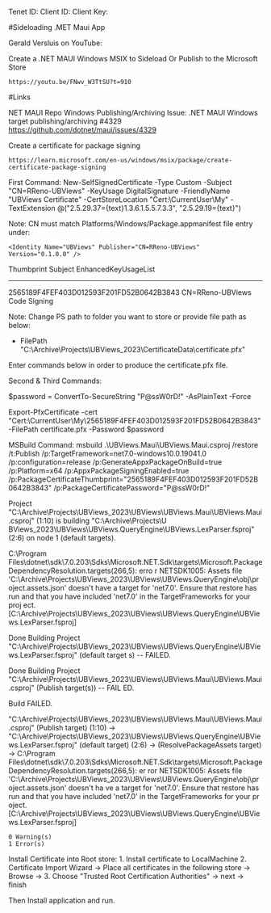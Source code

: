 Tenet ID:
Client ID:
Client Key:

#Sideloading .MET Maui App

Gerald Versluis on YouTube: 

Create a .NET MAUI Windows MSIX to Sideload Or Publish to the Microsoft Store

	https://youtu.be/FNwv_W3TtSU?t=910

#Links

NET MAUI Repo Windows Publishing/Archiving Issue: 
	.NET MAUI Windows target publishing/archiving #4329
	https://github.com/dotnet/maui/issues/4329

Create a certificate for package signing

	https://learn.microsoft.com/en-us/windows/msix/package/create-certificate-package-signing

First Command: 
New-SelfSignedCertificate -Type Custom -Subject "CN=RReno-UBViews" -KeyUsage DigitalSignature -FriendlyName "UBViews Certificate" -CertStoreLocation "Cert:\CurrentUser\My" -TextExtension @("2.5.29.37={text}1.3.6.1.5.5.7.3.3", "2.5.29.19={text}")

Note: CN must match Platforms/Windows/Package.appmanifest file entry under: 
	
	<Identity Name="UBViews" Publisher="CN=RReno-UBViews" Version="0.1.0.0" />

Thumbprint                                Subject              EnhancedKeyUsageList
----------                                -------              --------------------
2565189F4FEF403D012593F201FD52B0642B3843  CN=RReno-UBViews     Code Signing

Note: Change PS path to folder you want to store or provide file path as below:
- FilePath "C:\Archive\Projects\UBViews_2023\CertificateData\certificate.pfx"

Enter commands below in order to produce the certificate.pfx file.

Second & Third Commands:

$password = ConvertTo-SecureString "P@ssW0rD!" -AsPlainText -Force 

Export-PfxCertificate -cert "Cert:\CurrentUser\My\2565189F4FEF403D012593F201FD52B0642B3843" -FilePath certificate.pfx -Password $password

MSBuild Command:
	msbuild .\UBViews.Maui\UBViews.Maui.csproj /restore /t:Publish /p:TargetFramework=net7.0-windows10.0.19041.0 /p:configuration=release /p:GenerateAppxPackageOnBuild=true /p:Platform=x64 /p:AppxPackageSigningEnabled=true /p:PackageCertificateThumbprint="2565189F4FEF403D012593F201FD52B0642B3843" /p:PackageCertificatePassword="P@ssW0rD!"


Project "C:\Archive\Projects\UBViews_2023\UBViews\UBViews.Maui\UBViews.Maui.csproj" (1:10) is building "C:\Archive\Projects\U
BViews_2023\UBViews\UBViews.QueryEngine\UBViews.LexParser.fsproj" (2:6) on node 1 (default targets).

C:\Program Files\dotnet\sdk\7.0.203\Sdks\Microsoft.NET.Sdk\targets\Microsoft.PackageDependencyResolution.targets(266,5): erro
r NETSDK1005: Assets file 'C:\Archive\Projects\UBViews_2023\UBViews\UBViews.QueryEngine\obj\project.assets.json' doesn't have
 a target for 'net7.0'. Ensure that restore has run and that you have included 'net7.0' in the TargetFrameworks for your proj
ect. [C:\Archive\Projects\UBViews_2023\UBViews\UBViews.QueryEngine\UBViews.LexParser.fsproj]

Done Building Project "C:\Archive\Projects\UBViews_2023\UBViews\UBViews.QueryEngine\UBViews.LexParser.fsproj" (default target
s) -- FAILED.

Done Building Project "C:\Archive\Projects\UBViews_2023\UBViews\UBViews.Maui\UBViews.Maui.csproj" (Publish target(s)) -- FAIL
ED.

Build FAILED.

"C:\Archive\Projects\UBViews_2023\UBViews\UBViews.Maui\UBViews.Maui.csproj" (Publish target) (1:10) ->
"C:\Archive\Projects\UBViews_2023\UBViews\UBViews.QueryEngine\UBViews.LexParser.fsproj" (default target) (2:6) ->
(ResolvePackageAssets target) ->
  C:\Program Files\dotnet\sdk\7.0.203\Sdks\Microsoft.NET.Sdk\targets\Microsoft.PackageDependencyResolution.targets(266,5): er
ror NETSDK1005: Assets file 'C:\Archive\Projects\UBViews_2023\UBViews\UBViews.QueryEngine\obj\project.assets.json' doesn't ha
ve a target for 'net7.0'. Ensure that restore has run and that you have included 'net7.0' in the TargetFrameworks for your pr
oject. [C:\Archive\Projects\UBViews_2023\UBViews\UBViews.QueryEngine\UBViews.LexParser.fsproj]

    0 Warning(s)
    1 Error(s)

Install Certificate into Root store:
	1. Install certificate to LocalMachine
	2. Certificate Import Wizard -> Place all certificates in the following store -> Browse -> 
	3. Choose "Trusted Root Certification Authorities" -> next -> finish

Then Install application and run.



